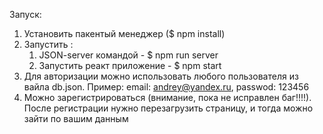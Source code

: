 Запуск:

1. Установить пакентый менеджер ($ npm install)
2. Запустить :
    1. JSON-server командой - $ npm run server 
    2. Запустить реакт приложение - $ npm start
3. Для авторизации можно использовать любого пользователя из вайла db.json.
    Пример: email: andrey@yandex.ru, passwod: 123456
4. Можно зарегистрироваться (внимание, пока не исправлен баг!!!!). После регистрации нужно перезагрузить страницу, и тогда можно зайти по вашим данным